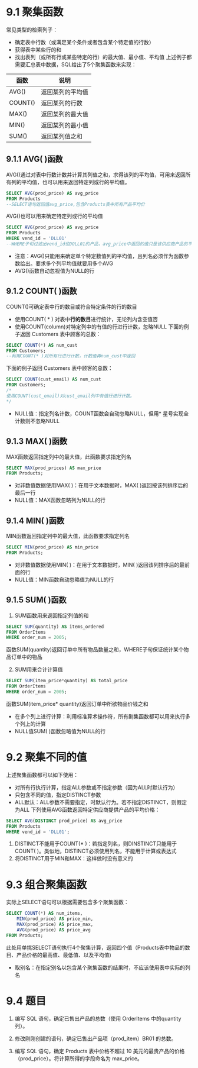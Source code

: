 # 9.1 聚集函数
常见类型的检索列子：
- 确定表中行数（或满足某个条件或者包含某个特定值的行数）
- 获得表中某些行的和
- 找出表列（或所有行或某些特定的行）的最大值、最小值、平均值
上述例子都需要汇总表中数据，SQL给出了5个聚集函数来实现：

|函数|说明|
|---|---|
|AVG()|返回某列的平均值|
|COUNT()|返回某列的行数|
|MAX()|返回某列的最大值|
|MIN()|返回某列的最小值|
|SUM()|返回某列值之和|

## 9.1.1 AVG( )函数
AVG()通过对表中行数计数并计算其列值之和，求得该列的平均值，可用来返回所有列的平均值，也可以用来返回特定列或行的平均值。
```sql
SELECT AVG(prod_price) AS avg_price 
FROM Products
--SELECT语句返回值avg_price,包含Products表中所有产品平均价
```
AVG()也可以用来确定特定列或行的平均值
```sql
SELECT AVG(prod_price) AS avg_price
FROM Products
WHERE vend_id = 'DLL01'
--WHERE子句过滤出vend_id位DOLL01的产品，avg_price中返回的值只是该供应商产品的平均值
```
- 注意：AVG()只能用来确定单个特定数值列的平均值，且列名必须作为函数参数给出。要求多个列平均值就要用多个AVG
- AVG()函数自动忽视值为NULL的行

## 9.1.2 COUNT( )函数
COUNT()可确定表中行的数目或符合特定条件的行的数目
- 使用COUNT( * ) 对表中**行的数目**进行统计，无论列内含空值否
- 使用COUNT(column)对特定列中的有值的行进行计数，忽略NULL
下面的例子返回 Customers 表中顾客的总数：
```sql
SELECT COUNT(*) AS num_cust
FROM Customers;
--利用COUNT(* )对所有行进行计数，计数值再num_cust中返回
```
下面的例子返回 Customers 表中顾客的总数：
```sql
SELECT COUNT(cust_email) AS num_cust
FROM Customers;
/*
使用COUNT(cust_email)对cust_email列中有值行进行计数。
*/
```
- NULL值：指定列名计数，COUNT函数会自动忽略NULL，但用* 星号实现全计数则不忽略NULL
## 9.1.3 MAX( )函数
MAX函数返回指定列中的最大值，此函数要求指定列名
```sql
SELECT MAX(prod_prices) AS max_price
FROM Products;
```
- 对非数值数据使用MAX( )：在用于文本数据时，MAX( )返回按该列排序后的最后一行
- NULL值：MAX函数忽略列为NULL的行

## 9.1.4 MIN( )函数
MIN函数返回指定列中的最大值，此函数要求指定列名
```sql
SELECT MIN(prod_price) AS min_price
FROM Products;
```
- 对非数值数据使用MIN( )：在用于文本数据时，MIN( )返回该列排序后的最前面的行
- NULL值：MIN函数自动忽略值为NULL的行

## 9.1.5 SUM( )函数
1. SUM函数用来返回指定列值的和
```sql
SELECT SUM(quantity) AS items_ordered
FROM OrderItems
WHERE order_num = 2005;
```
函数SUM(quantity)返回订单中所有物品数量之和，WHERE子句保证统计某个物品订单中的物品

2. SUM用来合计计算值
```sql
SELECT SUM(item_price*quantity) AS total_price
FROM OrderItems
WHERE order_num = 2005;
```
函数SUM(item_price* quantity)返回订单中所欲物品价钱之和
- 在多个列上进行计算：利用标准算术操作符，所有剧集函数都可以用来执行多个列上的计算
- NULL值SUM( )函数忽略值为NULL的行

# 9.2 聚集不同的值
上述聚集函数都可以如下使用：
- 对所有行执行计算，指定ALL参数或不指定参数（因为ALL时默认行为）
- 只包含不同的值，指定DISTINCT参数
- ALL默认：ALL参数不需要指定，时默认行为。若不指定DISTINCT，则假定为ALL
下列使用AVG函数返回特定供应商提供产品的平均价格：
```sql
SELECT AVG(DISTINCT prod_price) AS avg_price
FROM Products
WHERE vend_id = 'DLL01';
```
1. DISTINCT不能用于COUNT(* )：若指定列名，则DINSTINCT只能用于COUNT( )。类似地，DISTINCT必须使用列名，不能用于计算或表达式
2. 将DISTINCT用于MIN和MAX：这样做时没有意义的

# 9.3 组合聚集函数
实际上SELECT语句可以根据需要包含多个聚集函数：
```sql
SELECT COUNT(*) AS num_items,
	MIN(prod_price) AS price_min,
	MAX(prod_price) AS price_max,
	AVG(prod_price) AS price_avg
FROM Products;
```
此处用单挑SELECT语句执行4个聚集计算，返回四个值（Products表中物品的数目、产品价格的最高值、最低值、以及平均值)
- 取别名：在指定别名以包含某个聚集函数的结果时，不应该使用表中实际的列名

# 9.4 题目
1. 编写 SQL 语句，确定已售出产品的总数（使用 OrderItems 中的quantity 列）。

2. 修改刚刚创建的语句，确定已售出产品项（prod_item）BR01 的总数。

3. 编写 SQL 语句，确定 Products 表中价格不超过 10 美元的最贵产品的价格（prod_price）。将计算所得的字段命名为 max_price。